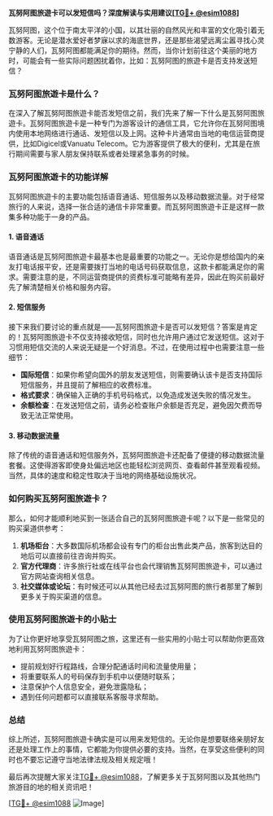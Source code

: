 **瓦努阿图旅遊卡可以发短信吗？深度解读与实用建议[[TG💪+ @esim1088](https://t.me/s/esim1088)]**

瓦努阿图，这个位于南太平洋的小国，以其壮丽的自然风光和丰富的文化吸引着无数游客。无论是潜水爱好者梦寐以求的海底世界，还是那些渴望远离尘嚣寻找心灵宁静的人们，瓦努阿图都能满足你的期待。然而，当你计划前往这个美丽的地方时，可能会有一些实际问题困扰着你，比如：瓦努阿图的旅遊卡是否支持发送短信？

### 瓦努阿图旅遊卡是什么？

在深入了解瓦努阿图旅遊卡能否发短信之前，我们先来了解一下什么是瓦努阿图旅遊卡。瓦努阿图旅遊卡是一种专门为游客设计的通信工具，它允许你在瓦努阿图境内使用本地网络进行通话、发短信以及上网。这种卡片通常由当地的电信运营商提供，比如Digicel或Vanuatu Telecom。它为游客提供了极大的便利，尤其是在旅行期间需要与家人朋友保持联系或者处理紧急事务的时候。

### 瓦努阿图旅遊卡的功能详解

瓦努阿图旅遊卡的主要功能包括语音通话、短信服务以及移动数据流量。对于经常旅行的人来说，选择一张合适的通信卡非常重要。而瓦努阿图旅遊卡正是这样一款集多种功能于一身的产品。

#### 1. **语音通话**
语音通话是瓦努阿图旅遊卡最基本也是最重要的功能之一。无论你是想给国内的亲友打电话报平安，还是需要拨打当地的电话号码获取信息，这款卡都能满足你的需求。需要注意的是，不同运营商提供的资费标准可能略有差异，因此在购买前最好先了解清楚相关价格和服务内容。

#### 2. **短信服务**
接下来我们要讨论的重点就是——瓦努阿图旅遊卡是否可以发短信？答案是肯定的！瓦努阿图旅遊卡不仅支持接收短信，同时也允许用户通过它发送短信。这对于习惯用短信交流的人来说无疑是一个好消息。不过，在使用过程中也需要注意一些细节：

- **国际短信**：如果你希望向国外的朋友发送短信，则需要确认该卡是否支持国际短信服务，并且提前了解相应的收费标准。
- **格式要求**：确保输入正确的手机号码格式，以免造成发送失败的情况发生。
- **余额检查**：在发送短信之前，请务必检查账户余额是否充足，避免因欠费而导致无法正常使用。

#### 3. **移动数据流量**
除了传统的语音通话和短信服务外，瓦努阿图旅遊卡还配备了便捷的移动数据流量套餐。这使得游客即使身处偏远地区也能轻松浏览网页、查看邮件甚至观看视频。当然，具体的速度和稳定性取决于当地的网络基础设施状况。

### 如何购买瓦努阿图旅遊卡？

那么，如何才能顺利地买到一张适合自己的瓦努阿图旅遊卡呢？以下是一些常见的购买渠道供参考：

1. **机场柜台**：大多数国际机场都会设有专门的柜台出售此类产品，旅客到达目的地后可以直接前往咨询并购买。
2. **官方代理商**：许多旅行社或在线平台也会代理销售瓦努阿图旅遊卡，可以通过官方网站查询相关信息。
3. **社交媒体或论坛**：有时候还可以从其他已经去过瓦努阿图的旅行者那里了解到更多关于购买渠道的信息。

### 使用瓦努阿图旅遊卡的小贴士

为了让你更好地享受瓦努阿图之旅，这里还有一些实用的小贴士可以帮助你更高效地利用瓦努阿图旅遊卡：

- 提前规划好行程路线，合理分配通话时间和流量使用量；
- 将重要联系人的号码保存到手机中以便随时联系；
- 注意保护个人信息安全，避免泄露隐私；
- 遇到任何问题都可以直接联系客服寻求帮助。

### 总结

综上所述，瓦努阿图旅遊卡确实是可以用来发短信的。无论你是想要联络亲朋好友还是处理工作上的事情，它都能为你提供必要的支持。当然，在享受这些便利的同时也不要忘记遵守当地法律法规及相关规定哦！

最后再次提醒大家关注[TG💪+ @esim1088](https://t.me/s/esim1088)，了解更多关于瓦努阿图以及其他热门旅游目的地的相关资讯吧！

[[TG💪+ @esim1088](https://t.me/s/esim1088) ![Image](https://i.postimg.cc/4NQfJmqS/Snipaste-2025-05-13-00-14-12.png)]